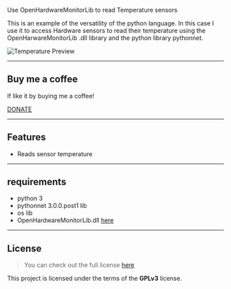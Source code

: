 Use OpenHardwareMonitorLib  to read Temperature sensors


This is an example of the versatility of the python language. In this case I use it to access Hardware sensors to read their temperature using the OpenHarwareMonitorLib .dll library and the python library pythonnet.

![Temperature Preview](https://i.imgur.com/OhVVHII.png)

---
## Buy me a coffee

If like it by buying me a coffee!

<a href="https://www.paypal.com/paypalme/nextechnics/5" target="_blank">
DONATE</a>

---

## Features
- Reads sensor temperature

---

## requirements
- python 3
- pythonnet 3.0.0.post1 lib
- os lib
- OpenHardwareMonitorLib.dll [here](https://openhardwaremonitor.org/)

---

## License
>You can check out the full license [here](https://www.gnu.org/licenses/gpl-3.0.html)

This project is licensed under the terms of the **GPLv3** license.
